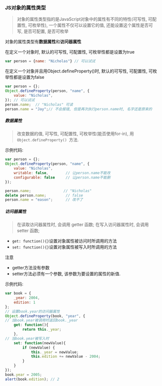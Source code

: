 ### JS对象的属性类型

> 对象的属性类型指的是JavaScript对象中的属性有不同的特性(可写性, 可配置性, 可枚举性), 一个属性不仅可以设置它的值, 还能设置这个属性是否可写, 是否可配置, 是否可枚举

对象的属性类型有**数据属性**和**访问器属性**


在定义一个对象时, 默认的可写性, 可配置性, 可枚举性都是设置为true

```javascript
var person = {name: "Nicholas"} // 可以试试
```

在定义一个对象并且用Object.defineProperty()时, 默认的可写性, 可配置性, 可枚举性都是设置为false

```javascript
var person = {};
Object.defineProperty(person, "name", {
	value: "Nicholas",		
}); // 可以试试
person.name;  // "Nicholas" 可读
person.name = "Jay";// 不会报错, 但是再次执行person.name时, 名字还是原来的
```

##### 数据属性

> 改变数据的值, 可写性, 可配置性, 可枚举性(能否使用for-in), 用 `Object.defineProperty() `方法. 

示例代码: 

```javascript
var person = {};
Object.defineProperty(person, "name", {
	value: "Nicholas",		
	writable: false,        // 让person.name不能改
	configurable: false		// 让person.name不能删
});

person.name;               // "Nicholas"
delete person.name;			// false
person.name = "eason";		// 改不了
```

##### 访问器属性

> 在读取访问器属性时, 会调用 getter 函数; 在写入访问器属性时, 会调用 setter 函数; 

- `get: function(){}`设置对象属性被访问时所调用的方法
- `set: function(){}`设置对象属性被写入时所调用的方法

注意

- getter方法没有参数
- setter方法必须有一个参数, 该参数为要设置的属性的新值. 

示例代码:

```javascript
var book = {
	_year: 2004,
	edition: 1
};
// 设置book.year的访问器属性
Object.defineProperty(book, "year", {
// 当book.year被调用时返回book._year
	get: function(){
		return this._year;
	},
// 当book.year被写入时
	set: function(newValue){
		if (newValue) {
			this._year = newValue;
			this.edition += newValue - 2004;
		}
	}
});
book.year = 2005;
alert(book.edition); // 2
```
